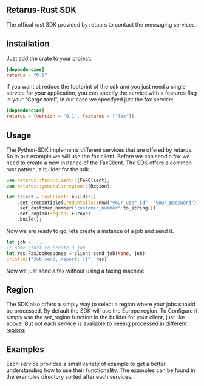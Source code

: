 ## Retarus-Rust SDK
The offical rust SDK provided by retaurs to contact the messaging services.

## Installation
Just add the crate to your project:

```toml
[dependencies]
retarus = "0.1"
```

If you want ot reduce the footprint of the sdk and you just need a single service for your application, you can specify the service with a features flag in your "Cargo.toml", in our case we specifyed just the fax service:

```toml
[dependencies]
retarus = {version = "0.1", features = ["fax"]}
```

## Usage
The Python-SDK implements different services that are offered by retarus. So in our example we will use the fax client. Before we can send a fax we need to create a new instance of the FaxClient. The SDK offers a common rust pattern, a builder for the sdk.

```rust
use retarus::fax::client::{FaxClient};
use retarus::general::region::{Region};

let client = FaxClient::builder()
    .set_credentiale(Credentails::new("your_user_id", "your_password"))
    .set_customer_number("customer_number".to_string())
    .set_region(Region::Europe)
    .build();
```

Now we are ready to go, lets create a instance of a job and send it.

```rust
let job = ....
// some stuff to create a job
let res:FaxJobResponse = client.send_job(None, job)
println!("Job send, report: {}", res)
```
Now we just send a fax without using a faxing machine.

## Region
The SDK also offers a simply way to select a region where your jobs should be processed. By default the SDK will use the Europe region.
To Configure it simply use the set_region function in the builder for your client, just like above. But not each service is available to beeing processed in different [regions](retarus/src/general/uri.rs)

## Examples
Each service provides a small variety of example to get a better understanding how to use their functionality. The examples can be found in the examples directory sorted after each services.